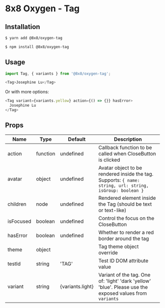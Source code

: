 # 8x8 Oxygen - Tag

## Installation

```sh
$ yarn add @8x8/oxygen-tag
```

```sh
$ npm install @8x8/oxygen-tag
```

## Usage

```js
import Tag, { variants } from '@8x8/oxygen-tag';
```

```js
<Tag>Josephine Lu</Tag>
```

Or with more options:

```js
<Tag variant={variants.yellow} action={() => {}} hasError>
  Josephine Lu
</Tag>
```

## Props

| Name      | Type     | Default          | Description                                                                                              |
| --------- | -------- | ---------------- | -------------------------------------------------------------------------------------------------------- |
| action    | function | undefined        | Callback function to be called when CloseButton is clicked                                               |
| avatar    | object   | undefined        | Avatar object to be rendered inside the tag. Supports: `{ name: string, url: string, isGroup: boolean }` |
| children  | node     | undefined        | Rendered element inside the Tag (should be text or text-like)                                            |
| isFocused | boolean  | undefined        | Control the focus on the CloseButton                                                                     |
| hasError  | boolean  | undefined        | Whether to render a red border around the tag                                                            |
| theme     | object   |                  | Tag theme object override                                                                                |
| testId    | string   | 'TAG'            | Test ID DOM attribute value                                                                              |
| variant   | string   | {variants.light} | Variant of the tag. One of: 'light' 'dark 'yellow' 'blue'. Please use the exposed values from `variants` |
